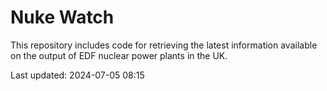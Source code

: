 # Nuke Watch

This repository includes code for retrieving the latest information available on the output of EDF nuclear power plants in the UK.

Last updated: 2024-07-05 08:15